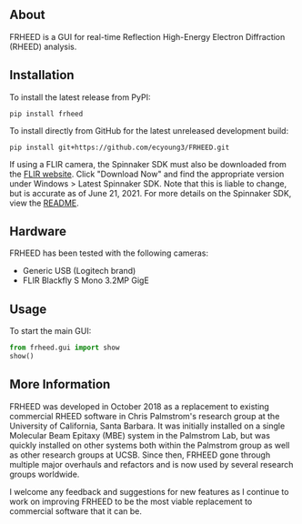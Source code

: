 ## About ##
FRHEED is a GUI for real-time Reflection High-Energy Electron Diffraction (RHEED) analysis.


## Installation ##
To install the latest release from PyPI:

`pip install frheed`

To install directly from GitHub for the latest unreleased development build:

`pip install git+https://github.com/ecyoung3/FRHEED.git`

If using a FLIR camera, the Spinnaker SDK must also be downloaded from the [FLIR website](https://www.flir.com/products/spinnaker-sdk/).
Click "Download Now" and find the appropriate version under Windows > Latest Spinnaker SDK. 
Note that this is liable to change, but is accurate as of June 21, 2021.
For more details on the Spinnaker SDK, view the [README](https://github.com/ecyoung3/FRHEED/blob/dev/frheed/cameras/flir/spinnaker_win32/README.txt).


## Hardware ##
FRHEED has been tested with the following cameras:
* Generic USB (Logitech brand)
* FLIR Blackfly S Mono 3.2MP GigE


## Usage ##
To start the main GUI:
```python
from frheed.gui import show
show()
```

## More Information ##
FRHEED was developed in October 2018 as a replacement to existing commercial RHEED software in Chris Palmstrom's research group at the University of California, Santa Barbara. 
It was initially installed on a single Molecular Beam Epitaxy (MBE) system in the Palmstrom Lab, but was quickly installed on other systems both within the Palmstrom group as 
well as other research groups at UCSB. Since then, FRHEED gone through multiple major overhauls and refactors and is now used by several research groups worldwide.

I welcome any feedback and suggestions for new features as I continue to work on improving FRHEED to be the most viable replacement to commercial software that it can be.
